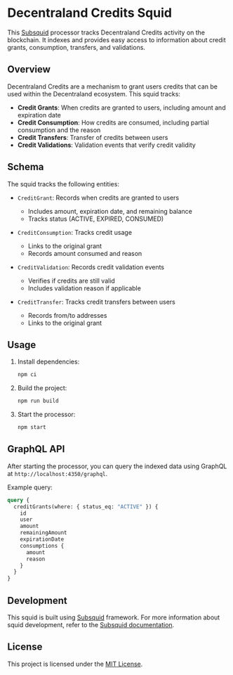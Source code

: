# Decentraland Credits Squid

This [Subsquid](https://subsquid.io) processor tracks Decentraland Credits activity on the blockchain. It indexes and provides easy access to information about credit grants, consumption, transfers, and validations.

## Overview

Decentraland Credits are a mechanism to grant users credits that can be used within the Decentraland ecosystem. This squid tracks:

- **Credit Grants**: When credits are granted to users, including amount and expiration date
- **Credit Consumption**: How credits are consumed, including partial consumption and the reason
- **Credit Transfers**: Transfer of credits between users
- **Credit Validations**: Validation events that verify credit validity

## Schema

The squid tracks the following entities:

- `CreditGrant`: Records when credits are granted to users
  - Includes amount, expiration date, and remaining balance
  - Tracks status (ACTIVE, EXPIRED, CONSUMED)

- `CreditConsumption`: Tracks credit usage
  - Links to the original grant
  - Records amount consumed and reason

- `CreditValidation`: Records credit validation events
  - Verifies if credits are still valid
  - Includes validation reason if applicable

- `CreditTransfer`: Tracks credit transfers between users
  - Records from/to addresses
  - Links to the original grant

## Usage

1. Install dependencies:
   ```bash
   npm ci
   ```

2. Build the project:
   ```bash
   npm run build
   ```

3. Start the processor:
   ```bash
   npm start
   ```

## GraphQL API

After starting the processor, you can query the indexed data using GraphQL at `http://localhost:4350/graphql`.

Example query:
```graphql
query {
  creditGrants(where: { status_eq: "ACTIVE" }) {
    id
    user
    amount
    remainingAmount
    expirationDate
    consumptions {
      amount
      reason
    }
  }
}
```

## Development

This squid is built using [Subsquid](https://subsquid.io) framework. For more information about squid development, refer to the [Subsquid documentation](https://docs.subsquid.io/).

## License

This project is licensed under the [MIT License](LICENSE).
